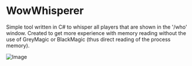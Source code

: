 WowWhisperer
============

Simple tool written in C# to whisper all players that are shown in the '/who' window. Created to get more experience with memory reading without the use of GreyMagic or BlackMagic (thus direct reading of the process memory).

![Image](http://i.imgur.com/lReiVsz.png)
